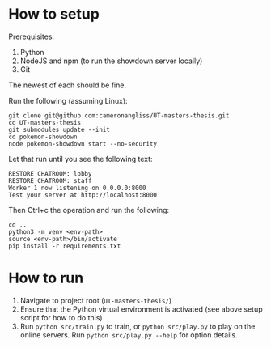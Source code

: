 # How to setup
Prerequisites:
1. Python
1. NodeJS and npm (to run the showdown server locally)
1. Git

The newest of each should be fine.

Run the following (assuming Linux):
```
git clone git@github.com:cameronangliss/UT-masters-thesis.git
cd UT-masters-thesis
git submodules update --init
cd pokemon-showdown
node pokemon-showdown start --no-security
```
Let that run until you see the following text:
```
RESTORE CHATROOM: lobby
RESTORE CHATROOM: staff
Worker 1 now listening on 0.0.0.0:8000
Test your server at http://localhost:8000
```
Then Ctrl+c the operation and run the following:
```
cd ..
python3 -m venv <env-path>
source <env-path>/bin/activate
pip install -r requirements.txt
```

# How to run
1. Navigate to project root (`UT-masters-thesis/`)
1. Ensure that the Python virtual environment is activated (see above setup script for how to do this)
1. Run `python src/train.py` to train, or `python src/play.py` to play on the online servers. Run `python src/play.py --help` for option details.
